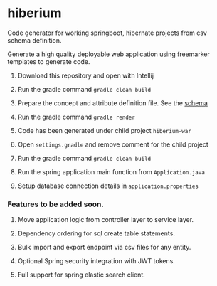 # hiberium

Code generator for working springboot, hibernate projects from csv schema definition.

Generate a high quality deployable web application using freemarker templates to generate code.

1. Download this repository and open with Intellij

2. Run the gradle command `gradle clean build`

3. Prepare the concept and attribute definition file. See the [schema](SCHEMA.md)

4. Run the gradle command `gradle render`

5. Code has been generated under child project `hiberium-war`

6. Open `settings.gradle` and remove comment for the child project

7. Run the gradle command `gradle clean build`

8. Run the spring application main function from `Application.java`

9. Setup database connection details in `application.properties`

### Features to be added soon.

1. Move application logic from controller layer to service layer.

2. Dependency ordering for sql create table statements.

3. Bulk import and export endpoint via csv files for any entity.

4. Optional Spring security integration with JWT tokens.

5. Full support for spring elastic search client.
